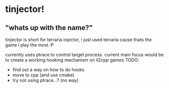 # tinjector!
## "whats up with the name?"
tinjector is short for terraria injector, i just used terraria cause thats the game i play the most :P

currently uses ptrace to control target process. current main focus would be to create a working hooking mechanism on il2cpp games
TODO:
- find out a way on how to do hooks
- move to cpp (and use cmake)
- try not using ptrace...? (no way)

